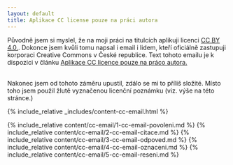 ```yaml
---
layout: default
title: Aplikace CC license pouze na práci autora
---
```


Původně jsem si myslel, že na moji práci na titulcích aplikuji licenci [CC BY 4.0.](https://creativecommons.org/licenses/by/4.0/deed.cs). Dokonce jsem kvůli tomu napsal i email i lidem, kteří oficiálně zastupuji korporaci Creative Commons v České republice. Text tohoto emailu je k dispozici v článku [Aplikace CC licence pouze na práco autora.](aplikace-cc-licence-pouze-na-praci-autora.html)<br><br>

Nakonec jsem od tohoto záměru upustil, zdálo se mi to příliš složité. Místo toho jsem použil žlutě vyznačenou licenční poznámku (viz. výše na této stránce.)

{% include_relative _includes/content-cc-email.html %}

{% include_relative content/cc-email/1-cc-email-povoleni.md %}
{% include_relative content/cc-email/2-cc-email-citace.md %}
{% include_relative content/cc-email/3-cc-email-odpoved.md %}
{% include_relative content/cc-email/4-cc-email-oznaceni.md %}
{% include_relative content/cc-email/5-cc-email-reseni.md %}

<script src="./js/script-cc-email.js"></script>
